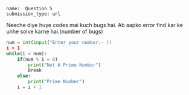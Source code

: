 ```ngMeta
name:  Question 5
submission_type: url
```
Neeche diye huye codes mai kuch bugs hai. Ab aapko error find kar ke unhe solve karne hai.(number of bugs)

```python
num = int(input("Enter your number:- ))
i = 1
while(i < num):
	if(num % i = 0)
		print("Not A Prime Number")
		Break
	else:
		print("Prime Number")
	i = i + 1
 ```

